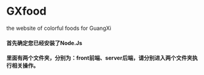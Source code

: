 # GXfood
the website of colorful foods for GuangXi

#### 首先确定您已经安装了Node.Js

#### 里面有两个文件夹，分别为：front前端、server后端，请分别进入两个文件夹执行相关操作。